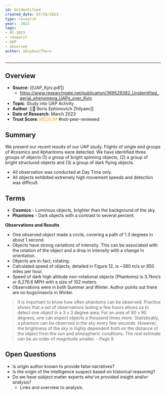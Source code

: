 ```yaml
---
id: Unidentified
created_date: 07/20/2023
type: research
year:  2023
tags:
- 07-2023
- research
- UAP
- observed
author: aGuyOverThere
---
```


----

## Overview

- **Source**: [[UAP_Kyiv.pdf]]
	- https://www.researchgate.net/publication/369529382_Unidentified_aerial_phenomena_UAPs_over_Kyiv
- **Topic**: Study into UAP Activity
- **Author**: [[👤 Boris Ephimovich Zhilyaev]]
- **Date of Research**: March 2023
- **Trust Score**: <span style="color: orange;">MEDIUM</span> #not-peer-reviewed

## Summary

We present our recent results of our UAP study. Flights of single and groups of #cosmics and #phantoms were detected. We have identified three groups of objects (1) a group of bright spinning objects, (2) a group of bright structured objects and (3) a group of dark flying objects.

- All observation was conducted at Day Time only. 
- All objects exhibited extremely high movement speeds and detection was difficult. 

## Terms

- **Cosmics** - Luminous objects, brighter than the background of the sky. 
- **Phantoms** - Dark objects with a contrast to several percent.

**Observations and Results**

- One observed object made a circle, covering a path of 1.3 degrees in about 1 second.
- Objects have strong variations of intensity. This can be associated with the rotation of the object and a drop in intensity with a change in orientation. 
- Objects are in-fact, rotating. 
- Calculated speed of objects, detailed in Figure 12, is ~380 m/s or 850 miles per hour. 
- Speed of dark high altitude non-rotational objects (Phantoms) is 3.7km/s or 8,276.6 MPH with a size of 102 meters.
- Observations were in both Summer and Winter. Author points out there are no bugs/insects in Winter.

> It is important to know how often phantoms can be observed. Practice shows that a set of observations lasting a few hours allows us to detect one object in a 3 x 3 degree area. For an area of 90 x 90 degrees, one can expect objects a thousand times more. Statistically, a phantom can be observed in the sky every few seconds. However, the brightness of the sky is highly dependent both on the distance of the object from the sun and atmospheric conditions. The real estimate can be an order of magnitude smaller. - Page 9

## Open Questions

- Is origin author known to provide false narratives? 
- Is the origin of the intelligence suspect based on historical reasoning?
- Do we have subject matter experts who've provided insight and/or analysis?
	- Links and overview to analysis.


